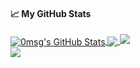 <!--
**0msg/0msg** is a ✨ _special_ ✨ repository because its `README.md` (this file) appears on your GitHub profile.

Here are some ideas to get you started:

- 🔭 I’m currently working on ...
- 🌱 I’m currently learning ...
- 👯 I’m looking to collaborate on ...
- 🤔 I’m looking for help with ...
- 💬 Ask me about ...
- 📫 How to reach me: ...
- 😄 Pronouns: ...
- ⚡ Fun fact: ...
-->
#### &#x1f4c8; My GitHub Stats
<a href="#">
  <img align="center" src="https://github-readme-stats-0msg.vercel.app/api?username=0msg&show_icons=true&line_height=33&count_private=true&theme=tokyonight" alt="0msg's GitHub Stats" />
</a>

<a href="#">
  <img align="center" src="https://github-readme-stats-0msg.vercel.app/api/top-langs/?username=0msg&hide=cmake&langs_count=4&line_height=35&theme=tokyonight" />
</a>

<a href="#">
  <img src="https://github-readme-streak-stats.herokuapp.com/?user=0msg&theme=tokyonight" />
</a> <br/>
<a href="https://twitter.com/0ms_g">
  <img src="https://img.shields.io/twitter/follow/0ms_g?style=for-the-badge&logo=twitter&labelColor=1a1b27&color=39bdae" />
</a>
